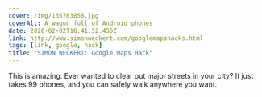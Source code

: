 ```yaml
---
cover: /img/136763858.jpg
coverAlt: A wagon full of Android phones
date: 2020-02-02T16:41:52.455Z
link: http://www.simonweckert.com/googlemapshacks.html
tags: [link, google, hack]
title: "SIMON WECKERT: Google Maps Hack"
---
```


This is amazing. Ever wanted to clear out major streets in your city? It just takes 99 phones, and you can safely walk anywhere you want.
